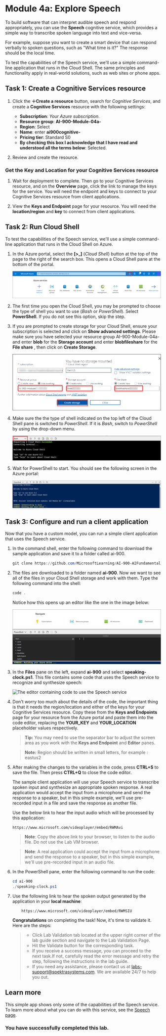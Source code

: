 # Module 4a: Explore Speech

To build software that can interpret audible speech and respond appropriately, you can use the **Speech** cognitive service, which provides a simple way to transcribe spoken language into text and vice-versa.

For example, suppose you want to create a smart device that can respond verbally to spoken questions, such as "What time is it?" The response should be the local time.

To test the capabilities of the Speech service, we'll use a simple command-line application that runs in the Cloud Shell. The same principles and functionality apply in real-world solutions, such as web sites or phone apps.

## Task 1: Create a Cognitive Services resource

1. Click the **&#65291;Create a resource** button, search for *Cognitive Services*, and create a **Cognitive Services** resource with the following settings:
    - **Subscription**: *Your Azure subscription*.
    - **Resource group**: **AI-900-Module-04a-<inject key="DeploymentID" enableCopy="false"/>**
    - **Region**: Select **<inject key="location" enableCopy="false" />**
    - **Name**: enter **ai900cognitive-<inject key="DeploymentID" enableCopy="false"/>**
    - **Pricing tier**: Standard S0
    - **By checking this box I acknowledge that I have read and understood all the terms below**: Selected.

1. Review and create the resource.

### Get the Key and Location for your Cognitive Services resource

1. Wait for deployment to complete. Then go to your Cognitive Services resource, and on the **Overview** page, click the link to manage the keys for the service. You will need the endpoint and keys to connect to your Cognitive Services resource from client applications.

1. View the **Keys and Endpoint** page for your resource. You will need the **location/region** and **key** to connect from client applications.

## Task 2: Run Cloud Shell

To test the capabilities of the Speech service, we'll use a simple command-line application that runs in the Cloud Shell on Azure.

1. In the Azure portal, select the **[>_]** (*Cloud Shell*) button at the top of the page to the right of the search box. This opens a Cloud Shell pane at the bottom of the portal.

    ![Start Cloud Shell by clicking on the icon to the right of the top search box](media/analyze-receipts/powershell-portal-guide-01.png)

1. The first time you open the Cloud Shell, you may be prompted to choose the type of shell you want to use (*Bash* or *PowerShell*). Select **PowerShell**. If you do not see this option, skip the step.  

1. If you are prompted to create storage for your Cloud Shell, ensure your subscription is selected and click on **Show advanced settings**. Please make sure you have selected your resource group AI-900-Module-04a-<inject key="DeploymentID" enableCopy="false"/> and enter **blob<inject key="DeploymentID" enableCopy="false"/>** for the **Storage account** and enter **blobfileshare<inject key="DeploymentID" enableCopy="false"/>** for the  **File share** , then click on **Create Storage**.
    
    ![Screenshot of the cloud shell in the Azure portal.](media/stoarge-up.png)
   
1. Make sure the the type of shell indicated on the top left of the Cloud Shell pane is switched to *PowerShell*. If it is *Bash*, switch to *PowerShell* by using the drop-down menu.

    ![How to find the left hand drop down menu to switch to PowerShell](media/analyze-receipts/powershell-portal-guide-03.png)

1. Wait for PowerShell to start. You should see the following screen in the Azure portal:  

    ![Wait for PowerShell to start.](media/analyze-receipts/powershell-prompt05.png)

## Task 3: Configure and run a client application

Now that you have a custom model, you can run a simple client application that uses the Speech service.

1. In the command shell, enter the following command to download the sample application and save it to a folder called ai-900.

    ```PowerShell
    git clone https://github.com/MicrosoftLearning/AI-900-AIFundamentals ai-900
    ```


2. The files are downloaded to a folder named **ai-900**. Now we want to see all of the files in your Cloud Shell storage and work with them. Type the following command into the shell:

     ```PowerShell
    code .
    ```

    Notice how this opens up an editor like the one in the image below:

    ![The code editor.](media/analyze-receipts/powershell-portal-guide-04.png)

3. In the **Files** pane on the left, expand **ai-900** and select **speaking-clock.ps1**. This file contains some code that uses the Speech service to recognize and synthesize speech:

    ![The editor containing code to use the Speech service](media/recognize-synthesize-speech/speaking-clock-code.png)

4. Don't worry too much about the details of the code, the important thing is that it needs the region/location and either of the keys for your Cognitive Services resource. Copy these from the **Keys and Endpoints** page for your resource from the Azure portal and paste them into the code editor, replacing the **YOUR_KEY** and **YOUR_LOCATION**  placeholder values respectively.

    >**Tip:** You may need to use the separator bar to adjust the screen area as you work with the **Keys and Endpoint** and **Editor** panes.
    
    >**Note:** Region should be written in small letters, for example : eastus2

5. After making the changes to the variables in the code, press **CTRL+S** to save the file. Then press **CTRL+Q** to close the code editor.

    The sample client application will use your Speech service to transcribe spoken input and synthesize an appropriate spoken response. A real application would accept the input from a microphone and send the response to a speaker, but in this simple example, we'll use pre-recorded input in a file and save the response as another file.

   Use the below link to hear the input audio which will be processed by this application:
   
       https://www.microsoft.com/videoplayer/embed/RWMAvi

    >**Note**: Copy the above link to your browser, to listen to the audio file. Do not use the Lab VM browser.

    >**Note**: A real application could accept the input from a microphone and send the response to a speaker, but in this simple example, we'll use pre-recorded input in an audio file.


7. In the PowerShell pane, enter the following command to run the code:

    ```PowerShell
    cd ai-900
    ./speaking-clock.ps1
    ```

8. Use the following link to hear the spoken output generated by the application in your **local machine**:
   
           https://www.microsoft.com/videoplayer/embed/RWMSIU
       

    **Congratulations** on completing the task! Now, it's time to validate it. Here are the steps:
    > - Click Lab Validation tab located at the upper right corner of the lab guide section and navigate to the Lab Validation Page.
    > - Hit the Validate button for the corresponding task.  
    > - If you receive a success message, you can proceed to the next task.If not, carefully read the error message and retry the step, following the instructions in the lab guide.
    > - If you need any assistance, please contact us at labs-support@spektrasystems.com. We are available 24/7 to help you out.

## Learn more

This simple app shows only some of the capabilities of the Speech service. To learn more about what you can do with this service, see the [Speech page](https://azure.microsoft.com/services/cognitive-services/speech-services/).

### You have successfully completed this lab.
